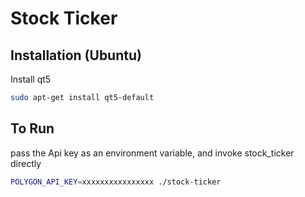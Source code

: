 # Stock Ticker

## Installation (Ubuntu)

Install qt5

```bash
sudo apt-get install qt5-default
```


## To Run



pass the Api key as an environment variable, and invoke
stock_ticker directly

```bash
POLYGON_API_KEY=xxxxxxxxxxxxxxxx ./stock-ticker
```